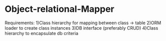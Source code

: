 # Object-relational-Mapper
Requirements:
1)Class hierarchy for mapping between class -> table
2)ORM loader to create class instances
3)DB interface (preferably CRUD) 
4)Class hierarchy to encapsulate db criteria